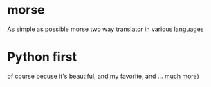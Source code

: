 morse
=====

As simple as possible morse two way translator in various languages

# Python first 

of course becuse it's beautiful, and my favorite, and ... [much more](http://www.mahdiyusuf.com/post/47976865977/what-is-python))
